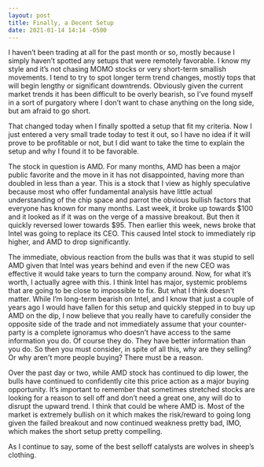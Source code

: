 ```yaml
---
layout: post
title: Finally, a Decent Setup
date: 2021-01-14 14:14 -0500
---
```


I haven’t been trading at all for the past month or so, mostly because I simply haven’t spotted any setups that were remotely favorable. I know my style and it’s not chasing MOMO stocks or very short-term smallish movements. I tend to try to spot longer term trend changes, mostly tops that will begin lengthy or significant downtrends. Obviously given the current market trends it has been difficult to be overly bearish, so I’ve found myself in a sort of purgatory where I don’t want to chase anything on the long side, but am afraid to go short.

That changed today when I finally spotted a setup that fit my criteria. Now I just entered a very small trade today to test it out, so I have no idea if it will prove to be profitable or not, but I did want to take the time to explain the setup and why I found it to be favorable.

The stock in question is AMD. For many months, AMD has been a major public favorite and the move in it has not disappointed, having more than doubled in less than a year. This is a stock that I view as highly speculative because most who offer fundamental analysis have little actual understanding of the chip space and parrot the obvious bullish factors that everyone has known for many months. Last week, it broke up towards $100 and it looked as if it was on the verge of a massive breakout. But then it quickly reversed lower towards $95. Then earlier this week, news broke that Intel was going to replace its CEO. This caused Intel stock to immediately rip higher, and AMD to drop significantly.

The immediate, obvious reaction from the bulls was that it was stupid to sell AMD given that Intel was years behind and even if the new CEO was effective it would take years to turn the company around. Now, for what it’s worth, I actually agree with this. I think Intel has major, systemic problems that are going to be close to impossible to fix. But what I think doesn't matter. While I’m long-term bearish on Intel, and I know that just a couple of years ago I would have fallen for this setup and quickly stepped in to buy up AMD on the dip, I now believe that you really have to carefully consider the opposite side of the trade and not immediately assume that your counter-party is a complete ignoramus who doesn’t have access to the same information you do. Of course they do. They have better information than you do. So then you must consider, in spite of all this, why are they selling? Or why aren't more people buying? There must be a reason.

Over the past day or two, while AMD stock has continued to dip lower, the bulls have continued to confidently cite this price action as a major buying opportunity. It’s important to remember that sometimes stretched stocks are looking for a reason to sell off and don’t need a great one, any will do to disrupt the upward trend. I think that could be where AMD is. Most of the market is extremely bullish on it which makes the risk/reward to going long given the failed breakout and now continued weakness pretty bad, IMO, which makes the short setup pretty compelling.

As I continue to say, some of the best selloff catalysts are wolves in sheep’s clothing.
